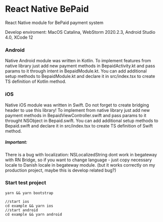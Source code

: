# React Native BePaid
React Native module for BePaid payment system

Develop enviroment: MacOS Catalina, WebStorm 2020.2.3, Android Studio 4.0, XCode 12

### Android
Native Android module was written in Kotlin. To implement features from native library just add new payment methods in
BepaidActivity.kt and pass params to it through intent in BepaidModule.kt. You can add additional setup methods to
BepaidModule.kt and declare it in src/index.tsx to create TS definition of Kotlin method.

### iOS
Native iOS module was written in Swift. Do not forget to create bridging header to use this library!
To implement from native library just add new payment methods in BepaidViewController.swift and pass params to it throught
NSObject in Bepaid.swift. You can add additional setup methods to Bepaid.swift and declare it in src/index.tsx
to create TS definition of Swift method.

##### Important:
There is a bug with localization: NSLocalizedString dont work in begateway with RN Bridge, so if you want to change language -
just copy necessary locale to Danish locale in begateway module. (but it works correctly on my production project, maybe this is
develop related bug?)

### Start test project
    yarn && yarn bootstrap

    //start ios
    cd example && yarn ios
    //start android
    cd example && yarn android
